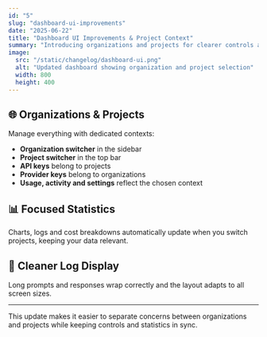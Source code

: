 ```yaml
---
id: "5"
slug: "dashboard-ui-improvements"
date: "2025-06-22"
title: "Dashboard UI Improvements & Project Context"
summary: "Introducing organizations and projects for clearer controls and statistics."
image:
  src: "/static/changelog/dashboard-ui.png"
  alt: "Updated dashboard showing organization and project selection"
  width: 800
  height: 400
---
```


## 🌐 Organizations & Projects

Manage everything with dedicated contexts:

- **Organization switcher** in the sidebar
- **Project switcher** in the top bar
- **API keys** belong to projects
- **Provider keys** belong to organizations
- **Usage, activity and settings** reflect the chosen context

## 📊 Focused Statistics

Charts, logs and cost breakdowns automatically update when you switch projects, keeping your data relevant.

## 📝 Cleaner Log Display

Long prompts and responses wrap correctly and the layout adapts to all screen sizes.

---

This update makes it easier to separate concerns between organizations and projects while keeping controls and statistics in sync.
